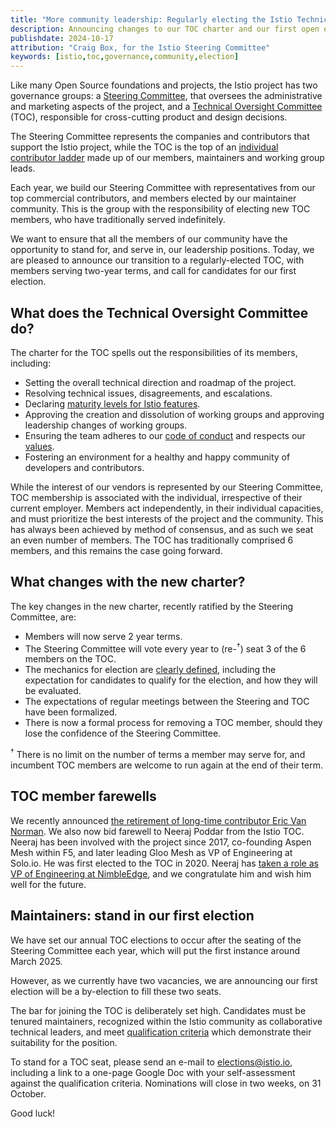```yaml
---
title: "More community leadership: Regularly electing the Istio Technical Oversight Committee"
description: Announcing changes to our TOC charter and our first open election.
publishdate: 2024-10-17
attribution: "Craig Box, for the Istio Steering Committee"
keywords: [istio,toc,governance,community,election]
---
```


Like many Open Source foundations and projects, the Istio project has two governance groups: a [Steering Committee](https://github.com/istio/community/blob/master/steering/CHARTER.md), that oversees the administrative and marketing aspects of the project, and a [Technical Oversight Committee](https://github.com/istio/community/blob/master/TECH-OVERSIGHT-COMMITTEE.md) (TOC), responsible for cross-cutting product and design decisions.

The Steering Committee represents the companies and contributors that support the Istio project, while the TOC is the top of an [individual contributor ladder](https://github.com/istio/community/blob/master/ROLES.md) made up of our members, maintainers and working group leads.

Each year, we build our Steering Committee with representatives from our top commercial contributors, and members elected by our maintainer community. This is the group with the responsibility of electing new TOC members, who have traditionally served indefinitely.

We want to ensure that all the members of our community have the opportunity to stand for, and serve in, our leadership positions. Today, we are pleased to announce our transition to a regularly-elected TOC, with members serving two-year terms, and call for candidates for our first election.

## What does the Technical Oversight Committee do?

The charter for the TOC spells out the responsibilities of its members, including:

* Setting the overall technical direction and roadmap of the project.
* Resolving technical issues, disagreements, and escalations.
* Declaring [maturity levels for Istio features](/docs/releases/feature-stages/).
* Approving the creation and dissolution of working groups and approving leadership changes of working groups.
* Ensuring the team adheres to our [code of conduct](https://github.com/istio/community/blob/master/CONTRIBUTING.md#code-of-conduct) and respects our [values](https://github.com/istio/community/blob/master/VALUES.md).
* Fostering an environment for a healthy and happy community of developers and contributors.

While the interest of our vendors is represented by our Steering Committee, TOC membership is associated with the individual, irrespective of their current employer. Members act independently, in their individual capacities, and must prioritize the best interests of the project and the community. This has always been achieved by method of consensus, and as such we seat an even number of members. The TOC has traditionally comprised 6 members, and this remains the case going forward.

## What changes with the new charter?

The key changes in the new charter, recently ratified by the Steering Committee, are:

* Members will now serve 2 year terms.
* The Steering Committee will vote every year to (re-<sup>†</sup>) seat 3 of the 6 members on the TOC.
* The mechanics for election are [clearly defined](https://github.com/istio/community/blob/master/TECH-OVERSIGHT-COMMITTEE.md#qualification-and-eligibility), including the expectation for candidates to qualify for the election, and how they will be evaluated.
* The expectations of regular meetings between the Steering and TOC have been formalized.
* There is now a formal process for removing a TOC member, should they lose the confidence of the Steering Committee.

<sup>†</sup> There is no limit on the number of terms a member may serve for, and incumbent TOC members are welcome to run again at the end of their term.

## TOC member farewells

We recently announced [the retirement of long-time contributor Eric Van Norman](/news/releases/1.22.x/announcing-1.22/#a-thank-you). We also now bid farewell to Neeraj Poddar from the Istio TOC. Neeraj has been involved with the project since 2017, co-founding Aspen Mesh within F5, and later leading Gloo Mesh as VP of Engineering at Solo.io. He was first elected to the TOC in 2020. Neeraj has [taken a role as VP of Engineering at NimbleEdge](https://www.linkedin.com/feed/update/urn:li:activity:7251958639400206336/), and we congratulate him and wish him well for the future.

## Maintainers: stand in our first election

We have set our annual TOC elections to occur after the seating of the Steering Committee each year, which will put the first instance around March 2025.

However, as we currently have two vacancies, we are announcing our first election will be a by-election to fill these two seats.

The bar for joining the TOC is deliberately set high. Candidates must be tenured maintainers, recognized within the Istio community as collaborative technical leaders, and meet [qualification criteria](https://github.com/istio/community/blob/master/TECH-OVERSIGHT-COMMITTEE.md#qualification-and-eligibility) which demonstrate their suitability for the position.

To stand for a TOC seat, please send an e-mail to [elections@istio.io](mailto:elections@istio.io), including a link to a one-page Google Doc with your self-assessment against the qualification criteria. Nominations will close in two weeks, on 31 October.

Good luck!
